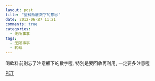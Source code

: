 ```yaml
---
layout: post
title: "塑料瓶底数字的意思"
date: 2012-06-27 11:21
comments: true
categories: 
  - 无所事事
tags: 
  - 无所事事
  - 转载 
---
```


喝飲料前別忘了注意瓶下的數字喔, 特別是要回收再利用, 一定要多注意喔

[PET](/media/pet.jpg)
